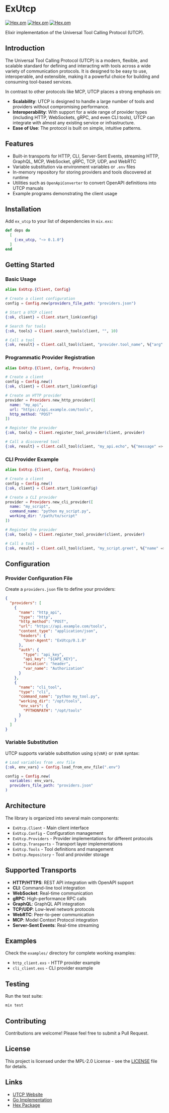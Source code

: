 # ExUtcp

[![Hex.pm](https://img.shields.io/hexpm/v/ex_utcp.svg)](https://hex.pm/packages/ex_utcp)
[![Hex.pm](https://img.shields.io/hexpm/dt/ex_utcp.svg)](https://hex.pm/packages/ex_utcp)
[![Hex.pm](https://img.shields.io/hexpm/l/ex_utcp.svg)](https://hex.pm/packages/ex_utcp)

Elixir implementation of the Universal Tool Calling Protocol (UTCP).

## Introduction

The Universal Tool Calling Protocol (UTCP) is a modern, flexible, and scalable standard for defining and interacting with tools across a wide variety of communication protocols. It is designed to be easy to use, interoperable, and extensible, making it a powerful choice for building and consuming tool-based services.

In contrast to other protocols like MCP, UTCP places a strong emphasis on:

* **Scalability**: UTCP is designed to handle a large number of tools and providers without compromising performance.
* **Interoperability**: With support for a wide range of provider types (including HTTP, WebSockets, gRPC, and even CLI tools), UTCP can integrate with almost any existing service or infrastructure.
* **Ease of Use**: The protocol is built on simple, intuitive patterns.

## Features

* Built-in transports for HTTP, CLI, Server-Sent Events, streaming HTTP, GraphQL, MCP, WebSocket, gRPC, TCP, UDP, and WebRTC
* Variable substitution via environment variables or `.env` files
* In-memory repository for storing providers and tools discovered at runtime
* Utilities such as `OpenApiConverter` to convert OpenAPI definitions into UTCP manuals
* Example programs demonstrating the client usage

## Installation

Add `ex_utcp` to your list of dependencies in `mix.exs`:

```elixir
def deps do
  [
    {:ex_utcp, "~> 0.1.0"}
  ]
end
```

## Getting Started

### Basic Usage

```elixir
alias ExUtcp.{Client, Config}

# Create a client configuration
config = Config.new(providers_file_path: "providers.json")

# Start a UTCP client
{:ok, client} = Client.start_link(config)

# Search for tools
{:ok, tools} = Client.search_tools(client, "", 10)

# Call a tool
{:ok, result} = Client.call_tool(client, "provider.tool_name", %{"arg" => "value"})
```

### Programmatic Provider Registration

```elixir
alias ExUtcp.{Client, Config, Providers}

# Create a client
config = Config.new()
{:ok, client} = Client.start_link(config)

# Create an HTTP provider
provider = Providers.new_http_provider([
  name: "my_api",
  url: "https://api.example.com/tools",
  http_method: "POST"
])

# Register the provider
{:ok, tools} = Client.register_tool_provider(client, provider)

# Call a discovered tool
{:ok, result} = Client.call_tool(client, "my_api.echo", %{"message" => "Hello!"})
```

### CLI Provider Example

```elixir
alias ExUtcp.{Client, Config, Providers}

# Create a client
config = Config.new()
{:ok, client} = Client.start_link(config)

# Create a CLI provider
provider = Providers.new_cli_provider([
  name: "my_script",
  command_name: "python my_script.py",
  working_dir: "/path/to/script"
])

# Register the provider
{:ok, tools} = Client.register_tool_provider(client, provider)

# Call a tool
{:ok, result} = Client.call_tool(client, "my_script.greet", %{"name" => "World"})
```

## Configuration

### Provider Configuration File

Create a `providers.json` file to define your providers:

```json
{
  "providers": [
    {
      "name": "http_api",
      "type": "http",
      "http_method": "POST",
      "url": "https://api.example.com/tools",
      "content_type": "application/json",
      "headers": {
        "User-Agent": "ExUtcp/0.1.0"
      },
      "auth": {
        "type": "api_key",
        "api_key": "${API_KEY}",
        "location": "header",
        "var_name": "Authorization"
      }
    },
    {
      "name": "cli_tool",
      "type": "cli",
      "command_name": "python my_tool.py",
      "working_dir": "/opt/tools",
      "env_vars": {
        "PYTHONPATH": "/opt/tools"
      }
    }
  ]
}
```

### Variable Substitution

UTCP supports variable substitution using `${VAR}` or `$VAR` syntax:

```elixir
# Load variables from .env file
{:ok, env_vars} = Config.load_from_env_file(".env")

config = Config.new(
  variables: env_vars,
  providers_file_path: "providers.json"
)
```

## Architecture

The library is organized into several main components:

* `ExUtcp.Client` - Main client interface
* `ExUtcp.Config` - Configuration management
* `ExUtcp.Providers` - Provider implementations for different protocols
* `ExUtcp.Transports` - Transport layer implementations
* `ExUtcp.Tools` - Tool definitions and management
* `ExUtcp.Repository` - Tool and provider storage

## Supported Transports

- **HTTP/HTTPS**: REST API integration with OpenAPI support
- **CLI**: Command-line tool integration
- **WebSocket**: Real-time communication
- **gRPC**: High-performance RPC calls
- **GraphQL**: GraphQL API integration
- **TCP/UDP**: Low-level network protocols
- **WebRTC**: Peer-to-peer communication
- **MCP**: Model Context Protocol integration
- **Server-Sent Events**: Real-time streaming

## Examples

Check the `examples/` directory for complete working examples:

- `http_client.exs` - HTTP provider example
- `cli_client.exs` - CLI provider example

## Testing

Run the test suite:

```bash
mix test
```

## Contributing

Contributions are welcome! Please feel free to submit a Pull Request.

## License

This project is licensed under the MPL-2.0 License - see the [LICENSE](LICENSE) file for details.

## Links

- [UTCP Website](https://www.utcp.io/)
- [Go Implementation](https://github.com/universal-tool-calling-protocol/go-utcp)
- [Hex Package](https://hex.pm/packages/ex_utcp)
